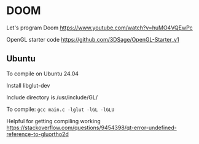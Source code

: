 # DOOM

Let's program Doom
https://www.youtube.com/watch?v=huMO4VQEwPc

OpenGL starter code
https://github.com/3DSage/OpenGL-Starter_v1


## Ubuntu
To compile on Ubuntu 24.04

Install libglut-dev

Include directory is /usr/include/GL/

To compile: `gcc main.c -lglut -lGL -lGLU`

Helpful for getting compiling working
https://stackoverflow.com/questions/9454398/qt-error-undefined-reference-to-gluortho2d


